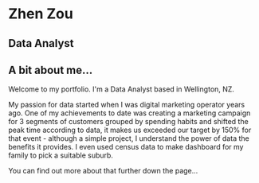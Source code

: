 # Zhen Zou
## Data Analyst

## A bit about me...
Welcome to my portfolio. I'm a Data Analyst based in Wellington, NZ. 

My passion for data started when I was digital marketing operator years ago.
One of my achievements to date was creating a marketing campaign for 3 segments of customers grouped by spending habits and shifted the peak time according to data, it makes us exceeded our target by 150% for that event - although a simple project, I understand the power of data the benefits it provides.
I even used census data to make dashboard for my family to pick a suitable suburb.

You can find out more about that further down the page...
